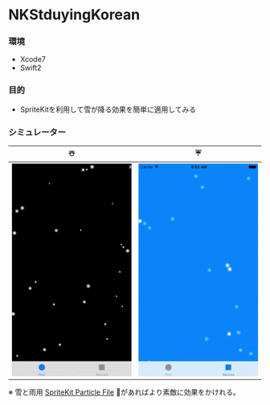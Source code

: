 # NKStduyingKorean

### 環境
- Xcode7
- Swift2

### 目的
- SpriteKitを利用して雪が降る効果を簡単に適用してみる

### シミュレーター

|☃️|☔️|
|:--:|:--:|
|![](https://github.com/Noodlekim/AppWithSpriteKit/blob/master/gif/snow.gif?raw=true)|![](https://github.com/Noodlekim/AppWithSpriteKit/blob/master/gif/rain.gif?raw=true)|

※ 雪と雨用 [SpriteKit Particle File](http://qiita.com/akatsuki174/items/11e740410177242b710d) があればより素敵に効果をかけれる。
